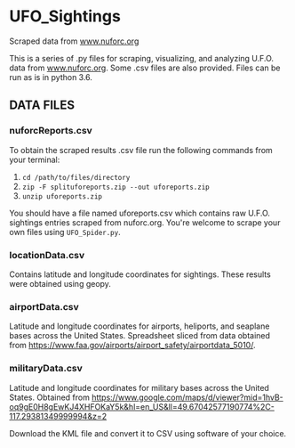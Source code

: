 # UFO_Sightings
Scraped data from www.nuforc.org

This is a series of .py files for scraping, visualizing, and analyzing U.F.O. data from www.nuforc.org. Some .csv files are also provided. Files can be run as is in python 3.6.

## DATA FILES

### nuforcReports.csv
To obtain the scraped results .csv file run the following commands from your terminal:
1. `cd /path/to/files/directory`
2. `zip -F splituforeports.zip --out uforeports.zip`
3. `unzip uforeports.zip`

You should have a file named uforeports.csv which contains raw U.F.O. sightings entries scraped from nuforc.org. You're welcome to scrape your own files using `UFO_Spider.py`.

### locationData.csv
Contains latitude and longitude coordinates for sightings. These results were obtained using geopy.

### airportData.csv
Latitude and longitude coordinates for airports, heliports, and seaplane bases across the United States. Spreadsheet sliced from data obtained from <https://www.faa.gov/airports/airport_safety/airportdata_5010/>.

### militaryData.csv
Latitude and longitude coordinates for military bases across the United States. Obtained from <https://www.google.com/maps/d/viewer?mid=1hvB-oq9gE0H8gEwKJ4XHFOKaY5k&hl=en_US&ll=49.67042577190774%2C-117.29381349999994&z=2>

Download the KML file and convert it to CSV using software of your choice.
